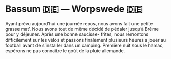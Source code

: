 # Bassum :de: — Worpswede :de:

<!-- 70km / 231m+ / 220m- -->

Ayant prévu aujourd’hui une journée repos, nous avons fait une petite grasse mat’. Nous avons tout de même décidé de pédaler jusqu’à Brême pour y déjeuner. Après une bonne saucisse- frites, nous remontons difficilement sur les vélos et passons finalement plusieurs heures à jouer au football avant de s’installer dans un camping. Première nuit sous le hamac, espérons ne pas connaître le goût de la pluie allemande.

